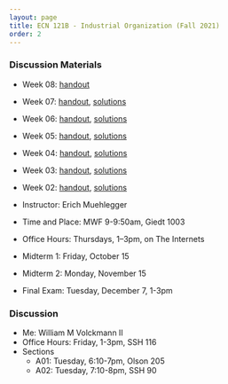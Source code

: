 ```yaml
---
layout: page
title: ECN 121B - Industrial Organization (Fall 2021)
order: 2
---
```


### Discussion Materials
* Week 08: [handout](week08.pdf)
* Week 07: [handout](week07.pdf), [solutions](week07-ans.pdf)
* Week 06: [handout](week06.pdf), [solutions](week06-ans.pdf)
* Week 05: [handout](week05.pdf), [solutions](week05-ans.pdf)
* Week 04: [handout](week04.pdf), [solutions](week04-ans.pdf)
* Week 03: [handout](week03.pdf), [solutions](week03-ans.pdf)
* Week 02: [handout](week02.pdf), [solutions](week02-ans.pdf)


* Instructor: Erich Muehlegger
* Time and Place: MWF 9-9:50am, Giedt 1003
* Office Hours: Thursdays, 1–3pm, on The Internets
* Midterm 1: Friday, October 15
* Midterm 2: Monday, November 15
* Final Exam: Tuesday, December 7, 1-3pm


### Discussion
* Me: William M Volckmann II
* Office Hours: Friday, 1-3pm, SSH 116
* Sections
  * A01: Tuesday, 6:10-7pm, Olson 205
  * A02: Tuesday, 7:10-8pm, SSH 90
